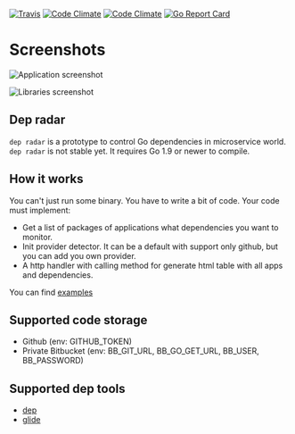 [![Travis](https://img.shields.io/travis/stamm/dep_radar.svg?style=flat-square)](https://travis-ci.org/stamm/dep_radar)
[![Code Climate](https://img.shields.io/codeclimate/github/stamm/dep_radar.svg?style=flat-square)](https://codeclimate.com/github/stamm/dep_radar)
[![Code Climate](https://img.shields.io/codeclimate/coverage/github/stamm/dep_radar.svg?style=flat-square)](https://codeclimate.com/github/stamm/dep_radar/coverage)
[![Go Report Card](https://goreportcard.com/badge/github.com/stamm/dep_radar)](https://goreportcard.com/report/github.com/stamm/dep_radar)

# Screenshots
![Application screenshot](https://github.com/stamm/dep_radar/raw/master/docs/apps.png)

![Libraries screenshot](https://github.com/stamm/dep_radar/raw/master/docs/libs.png)


## Dep radar
`dep radar` is a prototype to control Go dependencies in microservice world.
`dep radar` is not stable yet. It requires Go 1.9 or newer to compile.

## How it works
You can't just run some binary. You have to write a bit of code.
Your code must implement:
* Get a list of packages of applications what dependencies you want to monitor.
* Init provider detector. It can be a default with support only github, but you can add you own provider.
* A http handler with calling method for generate html table with all apps and dependencies.

You can find [examples](examples/)



## Supported code storage
* Github (env: GITHUB_TOKEN)
* Private Bitbucket (env: BB_GIT_URL, BB_GO_GET_URL, BB_USER, BB_PASSWORD)

## Supported dep tools
* [dep](https://github.com/golang/dep)
* [glide](https://github.com/Masterminds/glide)

